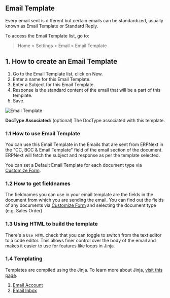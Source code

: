 ## Email Template

Every email sent is different but certain emails can be standardized, usually known as Email Template or Standard Reply.

To access the Email Template list, go to:

> Home > Settings > Email > Email Template

## 1\. How to create an Email Template

1.  Go to the Email Template list, click on New.
2.  Enter a name for this Email Template.
3.  Enter a Subject for this Email Template.
4.  Response is the standard content of the email that will be a part of this template.
5.  Save.

![Email Template](https://docs.erpnext.com/files/email-template-example.png)

**DocType Associated:** (optional) The DocType associated with this template.

### 1.1 How to use Email Template

You can use this Email Template in the Emails that are sent from ERPNext in the "CC, BCC & Email Template" field of the email section of the document. ERPNext will fetch the subject and response as per the template selected.

You can set a Default Email Template for each document type via [Customize Form](https://docs.erpnext.com/docs/v13/user/manual/en/customize-erpnext/customize-form).

### 1.2 How to get fieldnames

The fieldnames you can use in your email template are the fields in the document from which you are sending the email. You can find out the fields of any documents via [Customize Form](https://docs.erpnext.com/docs/v13/user/manual/en/customize-erpnext/customize-form) and selecting the document type (e.g. Sales Order)

### 1.3 Using HTML to build the template

There's a `Use HTML` check that you can toggle to switch from the text editor to a code editor. This allows finer control over the body of the email and makes it easier to use for features like loops in Jinja.

### 1.4 Templating

Templates are compiled using the Jinja. To learn more about Jinja, [visit this page](https://jinja.palletsprojects.com/en/2.10.x/).

1.  [Email Account](https://docs.erpnext.com/docs/v13/user/manual/en/setting-up/email/email-account)
2.  [Email Inbox](https://docs.erpnext.com/docs/v13/user/manual/en/setting-up/email/email-inbox)